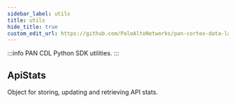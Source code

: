 ```yaml
---
sidebar_label: utils
title: utils
hide_title: true
custom_edit_url: https://github.com/PaloAltoNetworks/pan-cortex-data-lake-python/blob/master/pan_cortex_data_lake/utils.py
---
```

:::info
PAN CDL Python SDK utilities.
:::

## ApiStats

Object for storing, updating and retrieving API stats.

